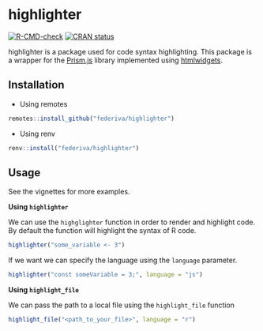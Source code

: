 # highlighter
<!-- badges: start -->
[![R-CMD-check](https://github.com/federiva/highlighter/actions/workflows/R-CMD-check.yaml/badge.svg)](https://github.com/federiva/highlighter/actions/workflows/R-CMD-check.yaml)
[![CRAN status](https://www.r-pkg.org/badges/version/highlighter)](https://CRAN.R-project.org/package=highlighter)
<!-- badges: end -->

highlighter is a package used for code syntax highlighting. This package is a  wrapper for the 
[Prism.js](https://prismjs.com/index.html) library implemented using [htmlwidgets](https://www.htmlwidgets.org/).
## Installation

* Using remotes
```R
remotes::install_github("federiva/highlighter")
```

* Using renv
```R
renv::install("federiva/highlighter")
```

## Usage
See the vignettes for more examples.

**Using `highlighter`**
  
We can use the `highglighter` function in order to render and highlight code. By default the function will highlight the 
syntax of R code.

```R
highlighter("some_variable <- 3")
```

If we want we can specify the language using the `language` parameter.

```R
highlighter("const someVariable = 3;", language = "js")
```

**Using `highlight_file`**
  
We can pass the path to a local file using the `highlight_file` function

```R
highlight_file("<path_to_your_file>", language = "r")
```
